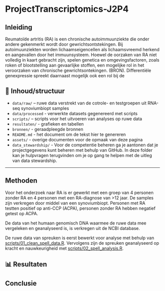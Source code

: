 # ProjectTranscriptomics-J2P4
## Inleiding

Reumatoïde artritis (RA) is een chronische autoimmuunziekte die onder andere gekenmerkt wordt door gewrichtsontstekingen. Bij autoimuunziekten worden lichaamseigencellen als lichaamsvreemd herkend en aangevallen door het immuunsysteem. Hoewel de oorzaken van RA niet volledig in kaart gebracht zijn, spelen genetica en omgevingsfactoren, zoals roken of blootstelling aan gevaarlijke stoffen, een mogelijke rol in het veroorzaken van chronische gewrichtsontekingen. (BRON). Differentiële genexpressie spreekt daarnaast mogelijk ook een rol bij de 


## 📁 Inhoud/structuur

- `data/raw/` – ruwe data verstrekt van de cotrole- en testgroepen uit RNA-seq synoviumbiopt samples
- `data/processed` - verwerkte datasets gegenereerd met scripts 
- `scripts/` – scripts voor het uitvoeren van analyses op ruwe data
- `resultaten/` - grafieken en tabellen
- `bronnen/` - geraadpleegde bronnen 
- `README.md` - het document om de tekst hier te genereren
- `assets/` - overige documenten voor de opmaak van deze pagina
- `data_stewardship/` - Voor de competentie beheren ga je aantonen dat je projectgegevens kunt beheren met behulp van GitHub. In deze folder kan je hulpvragen terugvinden om je op gang te helpen met de uitleg van data stewardship. 

---
## Methoden

Voor het onderzoek naar RA is er gewerkt met een groep van 4 personen zonder RA en 4 personen met een RA-diagnose van >12 jaar. De samples zijn verkregen door middel van een synoviumbiopt. Personen met RA testten positief op anti-CCP (ACPA), personen zonder RA hebben negatief getest op ACPA. 


De data van het humaan genomisch DNA waarmee de ruwe data mee vergeleken en geanalyseerd is, is verkregen uit de NCBI database. 

De ruwe data van spreuken is eerst bewerkt voor analyse met behulp van [scripts/01_clean_spell_data.R](scripts/01_clean_spell_data.R). Vervolgens zijn de spreuken geanalyseerd op kracht en nauwkeurigheid met [scripts/02_spell_analysis.R](scripts/02_spell_analysis.R).

## 📊 Resultaten



## Conclusie




